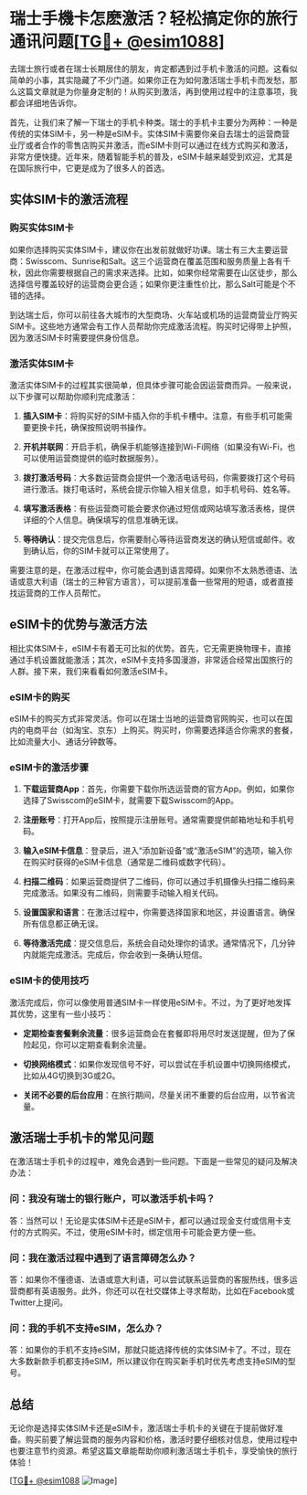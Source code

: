 # 瑞士手機卡怎麽激活？轻松搞定你的旅行通讯问题[[TG💪+ @esim1088](https://t.me/s/esim1088)]

去瑞士旅行或者在瑞士长期居住的朋友，肯定都遇到过手机卡激活的问题。这看似简单的小事，其实隐藏了不少门道。如果你正在为如何激活瑞士手机卡而发愁，那么这篇文章就是为你量身定制的！从购买到激活，再到使用过程中的注意事项，我都会详细地告诉你。

首先，让我们来了解一下瑞士的手机卡种类。瑞士的手机卡主要分为两种：一种是传统的实体SIM卡，另一种是eSIM卡。实体SIM卡需要你亲自去瑞士的运营商营业厅或者合作的零售店购买并激活，而eSIM卡则可以通过在线方式购买和激活，非常方便快捷。近年来，随着智能手机的普及，eSIM卡越来越受到欢迎，尤其是在国际旅行中，它更是成为了很多人的首选。

## 实体SIM卡的激活流程

### 购买实体SIM卡

如果你选择购买实体SIM卡，建议你在出发前就做好功课。瑞士有三大主要运营商：Swisscom、Sunrise和Salt。这三个运营商在覆盖范围和服务质量上各有千秋，因此你需要根据自己的需求来选择。比如，如果你经常需要在山区徒步，那么选择信号覆盖较好的运营商会更合适；如果你更注重性价比，那么Salt可能是个不错的选择。

到达瑞士后，你可以前往各大城市的大型商场、火车站或机场的运营商营业厅购买SIM卡。这些地方通常会有工作人员帮助你完成激活流程。购买时记得带上护照，因为激活SIM卡时需要提供身份信息。

### 激活实体SIM卡

激活实体SIM卡的过程其实很简单，但具体步骤可能会因运营商而异。一般来说，以下步骤可以帮助你顺利完成激活：

1. **插入SIM卡**：将购买好的SIM卡插入你的手机卡槽中。注意，有些手机可能需要更换卡托，确保按照说明书操作。

2. **开机并联网**：开启手机，确保手机能够连接到Wi-Fi网络（如果没有Wi-Fi，也可以使用运营商提供的临时数据服务）。

3. **拨打激活号码**：大多数运营商会提供一个激活电话号码，你需要拨打这个号码进行激活。拨打电话时，系统会提示你输入相关信息，如手机号码、姓名等。

4. **填写激活表格**：有些运营商可能会要求你通过短信或网站填写激活表格，提供详细的个人信息。确保填写的信息准确无误。

5. **等待确认**：提交完信息后，你需要耐心等待运营商发送的确认短信或邮件。收到确认后，你的SIM卡就可以正常使用了。

需要注意的是，在激活过程中，你可能会遇到语言障碍。如果你不太熟悉德语、法语或意大利语（瑞士的三种官方语言），可以提前准备一些常用的短语，或者直接找运营商的工作人员帮忙。

## eSIM卡的优势与激活方法

相比实体SIM卡，eSIM卡有着无可比拟的优势。首先，它无需更换物理卡，直接通过手机设置就能激活；其次，eSIM卡支持多国漫游，非常适合经常出国旅行的人群。接下来，我们来看看如何激活eSIM卡。

### eSIM卡的购买

eSIM卡的购买方式非常灵活。你可以在瑞士当地的运营商官网购买，也可以在国内的电商平台（如淘宝、京东）上购买。购买时，你需要选择适合你需求的套餐，比如流量大小、通话分钟数等。

### eSIM卡的激活步骤

1. **下载运营商App**：首先，你需要下载你所选运营商的官方App。例如，如果你选择了Swisscom的eSIM卡，就需要下载Swisscom的App。

2. **注册账号**：打开App后，按照提示注册账号。通常需要提供邮箱地址和手机号码。

3. **输入eSIM卡信息**：登录后，进入“添加新设备”或“激活eSIM”的选项，输入你在购买时获得的eSIM卡信息（通常是二维码或数字代码）。

4. **扫描二维码**：如果运营商提供了二维码，你可以通过手机摄像头扫描二维码来完成激活。如果没有二维码，则需要手动输入相关代码。

5. **设置国家和语言**：在激活过程中，你需要选择国家和地区，并设置语言。确保所有信息都正确无误。

6. **等待激活完成**：提交信息后，系统会自动处理你的请求。通常情况下，几分钟内就能完成激活。完成后，你会收到一条确认短信。

### eSIM卡的使用技巧

激活完成后，你可以像使用普通SIM卡一样使用eSIM卡。不过，为了更好地发挥其优势，这里有一些小技巧：

- **定期检查套餐剩余流量**：很多运营商会在套餐即将用尽时发送提醒，但为了保险起见，你可以定期查看剩余流量。
  
- **切换网络模式**：如果你发现信号不好，可以尝试在手机设置中切换网络模式，比如从4G切换到3G或2G。

- **关闭不必要的后台应用**：在旅行期间，尽量关闭不重要的后台应用，以节省流量。

## 激活瑞士手机卡的常见问题

在激活瑞士手机卡的过程中，难免会遇到一些问题。下面是一些常见的疑问及解决办法：

### 问：我没有瑞士的银行账户，可以激活手机卡吗？

答：当然可以！无论是实体SIM卡还是eSIM卡，都可以通过现金支付或信用卡支付的方式购买。不过，使用eSIM卡时，绑定信用卡可能会更方便一些。

### 问：我在激活过程中遇到了语言障碍怎么办？

答：如果你不懂德语、法语或意大利语，可以尝试联系运营商的客服热线，很多运营商都有英语服务。此外，你还可以在社交媒体上寻求帮助，比如在Facebook或Twitter上提问。

### 问：我的手机不支持eSIM，怎么办？

答：如果你的手机不支持eSIM，那就只能选择传统的实体SIM卡了。不过，现在大多数新款手机都支持eSIM，所以建议你在购买新手机时优先考虑支持eSIM的型号。

## 总结

无论你是选择实体SIM卡还是eSIM卡，激活瑞士手机卡的关键在于提前做好准备。购买前要了解运营商的服务内容和价格，激活时要仔细核对信息，使用过程中也要注意节约资源。希望这篇文章能帮助你顺利激活瑞士手机卡，享受愉快的旅行体验！

[[TG💪+ @esim1088](https://t.me/s/esim1088) ![Image](https://i.postimg.cc/4NQfJmqS/Snipaste-2025-05-13-00-14-12.png)]